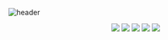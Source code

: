 ![header](https://capsule-render.vercel.app/api?type=wave&color=auto&height=300&section=header&text=Inhyeok's%20github!&fontSize=70)

<div align="center">
	<img src="https://img.shields.io/badge/Java-007396?style=flat&logo=Java&logoColor=white" />
	<img src="https://img.shields.io/badge/HTML5-E34F26?style=flat&logo=HTML5&logoColor=white" />
	<img src="https://img.shields.io/badge/JavaScript-1572B6?style=flat&logo=JavaScript&logoColor=white" />
  	<img src="https://img.shields.io/badge/CSS3-F7DF1E?style=flat&logo=CSS3&logoColor=white" />
	<img src="https://img.shields.io/badge/Spring-6DB33F?style=flat&logo=Spring&logoColor=white" />
</div>

